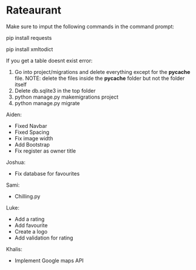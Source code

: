 # Rateaurant

Make sure to imput the following commands in the command prompt:

pip install requests

pip install xmltodict

If you get a table doesnt exist error:
1) Go into project/migrations and delete everything except for the __pycache__ file.
	NOTE: delete the files inside the __pycache__ folder but not the folder itself
2) Delete db.sqlite3 in the top folder
3) python manage.py makemigrations project
4) python manage.py migrate

Aiden:
- Fixed Navbar
- Fixed Spacing
- Fix image width
- Add Bootstrap
- Fix register as owner title

Joshua:
- Fix database for favourites

Sami:
- Chilling.py

Luke:
- Add a rating
- Add favourite
- Create a logo
- Add validation for rating

Khalis:
- Implement Google maps API

